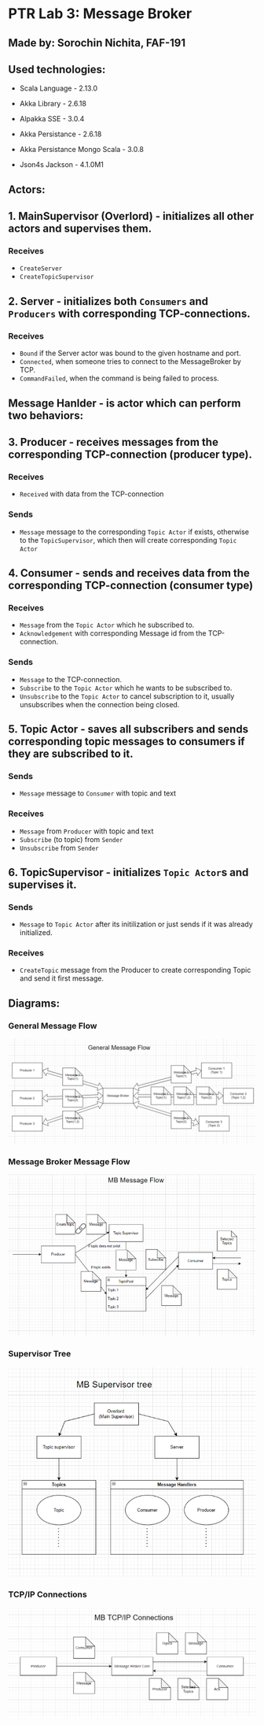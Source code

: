 # PTR Lab 3: Message Broker

## Made by: Sorochin Nichita, FAF-191

## Used technologies:

- Scala Language - 2.13.0

- Akka Library - 2.6.18

- Alpakka SSE - 3.0.4

- Akka Persistance - 2.6.18

- Akka Persistance Mongo Scala - 3.0.8

- Json4s Jackson - 4.1.0M1

## Actors:

## 1. MainSupervisor (Overlord) - initializes all other actors and supervises them.
### Receives
- `CreateServer`
- `CreateTopicSupervisor`

## 2. Server - initializes both `Consumers` and `Producers` with corresponding TCP-connections.
### Receives
- `Bound` if the Server actor was bound to the given hostname and port.
- `Connected`, when someone tries to connect to the MessageBroker by TCP.
- `CommandFailed`, when the command is being failed to process.

## Message Hanlder - is actor which can perform two behaviors:

## 3. Producer - receives messages from the corresponding TCP-connection (producer type).
### Receives
- `Received` with data from the TCP-connection
### Sends
- `Message` message to the corresponding `Topic Actor` if exists, otherwise to the `TopicSupervisor`, which then will create corresponding `Topic Actor`

## 4. Consumer - sends and receives data from the corresponding TCP-connection (consumer type)
### Receives
- `Message` from the `Topic Actor` which he subscribed to.
- `Acknowledgement` with corresponding Message id from the TCP-connection.
### Sends
- `Message` to the TCP-connection.
- `Subscribe` to the `Topic Actor` which he wants to be subscribed to.
- `Unsubscribe` to the `Topic Actor` to cancel subscription to it, usually unsubscribes when the connection being closed.

## 5. Topic Actor - saves all subscribers and sends corresponding topic messages to consumers if they are subscribed to it.
### Sends
- `Message` message to `Consumer` with topic and text
### Receives
- `Message` from `Producer` with topic and text
- `Subscribe` (to topic) from `Sender`
- `Unsubscribe` from `Sender`

## 6. TopicSupervisor - initializes `Topic Actor`s and supervises it.
### Sends
- `Message` to `Topic Actor` after its initilization or just sends if it was already initialized.
### Receives
- `CreateTopic` message from the Producer to create corresponding Topic and send it first message.

## Diagrams:

### General Message Flow

![general-mf](images/generalmf.png)

### Message Broker Message Flow

![mb-mf](images/mbmf.png)

### Supervisor Tree

![suptree](images/suptree.png)

### TCP/IP Connections

![tcp](images/tcp.png)
